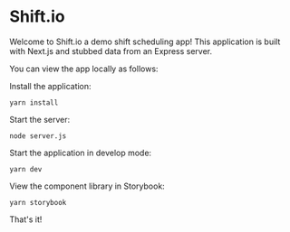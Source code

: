 # Shift.io

Welcome to Shift.io a demo shift scheduling app! This application is built with Next.js and stubbed data from an Express server.

You can view the app locally as follows:

Install the application:

```
yarn install
```

Start the server:

```
node server.js
```

Start the application in develop mode:

```
yarn dev
```

View the component library in Storybook:

```
yarn storybook
```

That's it!